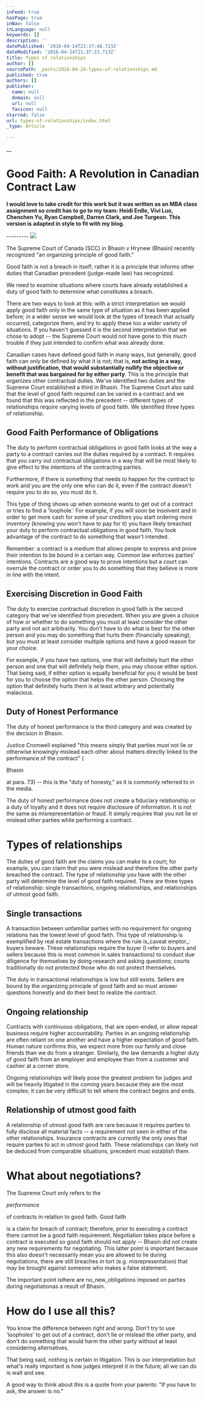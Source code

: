 ```yaml
---
inFeed: true
hasPage: true
inNav: false
inLanguage: null
keywords: []
description: ''
datePublished: '2016-04-24T21:37:40.723Z'
dateModified: '2016-04-24T21:37:23.713Z'
title: Types of relationships
author: []
sourcePath: _posts/2016-04-24-types-of-relationships.md
published: true
authors: []
publisher:
  name: null
  domain: null
  url: null
  favicon: null
starred: false
url: types-of-relationships/index.html
_type: Article

---
```

__

# Good Faith: A Revolution in Canadian Contract Law

__I would love to take credit for this work but it was written as an MBA class assignment so credit has to go to my team: Heidi Erdle, Vivi Luo, Chenchen Yu, Ryan Campbell, Darren Clark, and Joe Turgeon. This version is adapted in style to fit with my blog.__

_---------_
![](https://the-grid-user-content.s3-us-west-2.amazonaws.com/95a7f934-7f08-4dfc-adcb-0203978fd7db.jpg)

The Supreme Court of Canada (SCC) in Bhasin v Hrynew (Bhasin) recently recognized "an organizing principle of good faith."

Good faith is not a breach in itself; rather it is a principle that informs other duties that Canadian precedent (judge-made law) has recognized.

We need to examine situations where courts have already established a duty of good faith to determine what constitutes a breach.

There are two ways to look at this: with a strict interpretation we would apply good faith only in the same type of situation as it has been applied before; in a wider sense we would look at the types of breach that actually occurred, categorize them, and try to apply these too a wider variety of situations. If you haven't guessed it is the second interpretation that we chose to adopt -- the Supreme Court would not have gone to this much trouble if they just intended to confirm what was already done.

Canadian cases have defined good faith in many ways, but generally, good faith can only be defined by what it is not; that is, **not acting in a way, without justification, that would substantially nullify the objective or benefit that was bargained for by either party**. This is the principle that organizes other contractual duties. We've identified two duties and the Supreme Court established a third in Bhasin. The Supreme Court also said that the level of good faith required can be varied in a contract and we found that this was reflected in the precedent -- different types of relationships require varying levels of good faith. We identified three types of relationship.

## Good Faith Performance of Obligations

The duty to perform contractual obligations in good faith looks at the way a party to a contract carries out the duties required by a contract. It requires that you carry out contractual obligations in a way that will be most likely to give effect to the intentions of the contracting parties.

Furthermore, if there is something that needs to happen for the contract to work and you are the only one who can do it, even if the contract doesn't require you to do so, you must do it.

This type of thing shows up when someone wants to get out of a contract or tries to find a 'loophole.' For example, if you will soon be insolvent and in order to get more cash for some of your creditors you start ordering more inventory (knowing you won't have to pay for it) you have likely breached your duty to perform contractual obligations in good faith. You took advantage of the contract to do something that wasn't intended.

Remember: a contract is a medium that allows people to express and prove their intention to be bound in a certain way. Common law enforces parties' intentions. Contracts are a good way to prove intentions but a court can overrule the contract or order you to do something that they believe is more in line with the intent.

## Exercising Discretion in Good Faith

The duty to exercise contractual discretion in good faith is the second category that we've identified from precedent. When you are given a choice of how or whether to do something you must at least consider the other party and not act arbitrarily. You don't have to do what is best for the other person and you may do something that hurts them (financially speaking), but you must at least consider multiple options and have a good reason for your choice.

For example, if you have two options, one that will definitely hurt the other person and one that will definitely help them, you may choose either option. That being said, if either option is equally beneficial for you it would be best for you to choose the option that helps the other person. Choosing the option that definitely hurts them is at least arbitrary and potentially malacious.

## Duty of Honest Performance

The duty of honest performance is the third category and was created by the decision in Bhasin.

Justice Cromwell explained "this means simply that parties must not lie or otherwise knowingly mislead each other about matters directly linked to the performance of the contract" (

Bhasin

at para. 73) -- this is the "duty of honesty," as it is commonly referred to in the media. 

The duty of honest performance does not create a fiduciary relationship or a duty of loyalty and it does not require disclosure of information. It is not the same as misrepresentation or fraud. It simply requires that you not lie or mislead other parties while performing a contract.

# Types of relationships

The duties of good faith are the claims you can make to a court; for example, you can claim that you were mislead and therefore the other party breached the contract. The type of relationship you have with the other party will determine the level of good faith required. There are three types of relationship: single transactions, ongoing relationships, and relationships of utmost good faith.

## Single transactions

A transaction between unfamiliar parties with no requirement for ongoing relations has the lowest level of good faith. This type of relationship is exemplified by real estate transactions where the rule is_caveat emptor_: buyers beware. These relationships require the buyer (I refer to buyers and sellers because this is most common in sales transactions) to conduct due diligence for themselves by doing research and asking questions; courts traditionally do not protected those who do not protect themselves.

The duty in transactional relationships is low but still exists. Sellers are bound by the organizing principle of good faith and so must answer questions honestly and do their best to realize the contract.

## Ongoing relationship

Contracts with continuous obligations, that are open-ended, or allow repeat business require higher accountability. Parties in an ongoing relationship are often reliant on one another and have a higher expectation of good faith. Human nature confirms this, we expect more from our family and close friends than we do from a stranger. Similarly, the law demands a higher duty of good faith from an employer and employee than from a customer and cashier at a corner store. 

Ongoing relationships will likely pose the greatest problem for judges and will be heavily litigated in the coming years because they are the most complex; it can be very difficult to tell where the contract begins and ends.

## Relationship of utmost good faith

A relationship of utmost good faith are rare because it requires parties to fully disclose all material facts -- a requirement not seen in either of the other relationships. Insurance contracts are currently the only ones that require parties to act in utmost good faith. These relationships can likely not be deduced from comparable situations, precedent must establish them.

# What about negotiations?

The Supreme Court only refers to the

[][0]_performance_

of contracts in relation to good faith. Good faith

is a claim for breach of contract; therefore, prior to executing a contract there cannot be a good faith requirement. Negotiation takes place before a contract is executed so good faith should not apply -- Bhasin did not create any new requirements for negotiating. This latter point is important because this also doesn't necessarily mean you are allowed to lie during negotiations, there are still breaches in tort (e.g. misrepresentation) that may be brought against someone who makes a false statement.

The important point isthere are no_new_obligations imposed on parties during negotiationas a result of Bhasin.

# How do I use all this?

You know the difference between right and wrong. Don't try to use 'loopholes' to get out of a contract, don't lie or mislead the other party, and don't do something that would harm the other party without at least considering alternatives.

That being said, nothing is certain in litigation. This is our interpretation but what's really important is how judges interpret it in the future; all we can do is wait and see.

A good way to think about this is a quote from your parents: "If you have to ask, the answer is no."

[0]: http://www.canlii.org/en/ca/scc/doc/2014/2014scc71/2014scc71.html